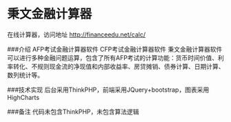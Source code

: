 秉文金融计算器
===============================

在线计算器，访问地址  http://financeedu.net/calc/

###介绍
			AFP考试金融计算器软件
			CFP考试金融计算器软件
			秉文金融计算器软件可以进行多种金融问题运算，包含了所有AFP考试的计算功能：货币时间价值、利率转化、不规则现金流的净现值和内部收益率、房贷摊销、债券计算、日期计算、数列统计等。 

###技术实现
			后台采用ThinkPHP，前端采用JQuery+bootstrap，图表采用HighCharts
			
###备注
			代码未包含ThinkPHP，未包含算法逻辑
